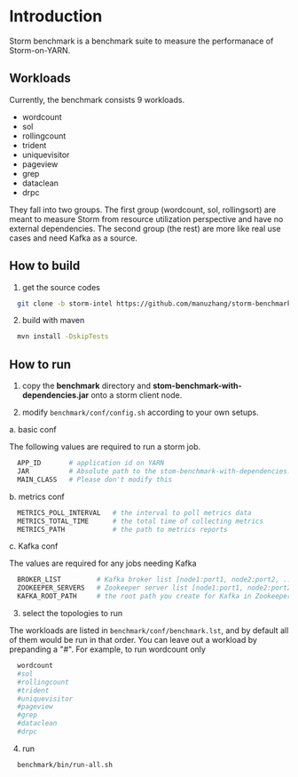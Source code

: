 # Introduction

Storm benchmark is a benchmark suite to measure the performanace of Storm-on-YARN. 


## Workloads

Currently, the benchmark consists 9 workloads. 

* wordcount 
* sol
* rollingcount
* trident
* uniquevisitor 
* pageview
* grep
* dataclean
* drpc

They fall into two groups. The first group (wordcount, sol, rollingsort) are meant to measure Storm from resource utilization perspective and have no external dependencies. The second group (the rest) are more like real use cases and need Kafka as a source.

## How to build 

1. get the source codes

  ```bash
    git clone -b storm-intel https://github.com/manuzhang/storm-benchmark.git
  ```

2. build with maven

  ```bash
    mvn install -DskipTests
  ```

## How to run

1. copy the **benchmark** directory and **stom-benchmark-with-dependencies.jar** onto a storm client node.


2. modify `benchmark/conf/config.sh` according to your own setups. 

  a. basic conf

  The following values are required to run a storm job. 
  
  
  ```bash
    APP_ID       # application id on YARN
    JAR          # Absolute path to the stom-benchmark-with-dependencies.jar
    MAIN_CLASS   # Please don't modify this
  ```

  b. metrics conf
  
  ```bash
    METRICS_POLL_INTERVAL   # the interval to poll metrics data 
    METRICS_TOTAL_TIME      # the total time of collecting metrics
    METRICS_PATH            # the path to metrics reports
  ```
  
  c. Kafka conf
  
  The values are required for any jobs needing Kafka
  
  ```bash
    BROKER_LIST         # Kafka broker list [node1:port1, node2:port2, ...]
    ZOOKEEPER_SERVERS   # Zookeeper server list [node1:port1, node2:port2, ...]
    KAFKA_ROOT_PATH     # the root path you create for Kafka in Zookeeper
  ```      

3. select the topologies to run

  The workloads are listed in `benchmark/conf/benchmark.lst`, and by default all of them would be run 
  in that order. You can leave out a workload by prepanding a "#".
  For example, to run wordcount only

  ```bash
    wordcount
    #sol
    #rollingcount
    #trident
    #uniquevisitor
    #pageview
    #grep
    #dataclean
    #drpc
  ```


4. run  

  ```bash 
    benchmark/bin/run-all.sh
  ```




